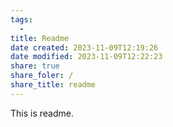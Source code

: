 ```yaml
---
tags:
  - 
title: Readme
date created: 2023-11-09T12:19:26
date modified: 2023-11-09T12:22:23
share: true
share_foler: /
share_title: readme
---
```


This is readme.
